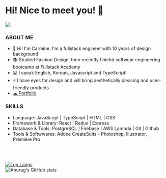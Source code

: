<!--
**marchingkoala/marchingkoala** is a ✨ _special_ ✨ repository because its `README.md` (this file) appears on your GitHub profile.

Here are some ideas to get you started:

- 🔭 I’m currently working on ...
- 🌱 I’m currently learning ...
- 👯 I’m looking to collaborate on ...
- 🤔 I’m looking for help with ...
- 💬 Ask me about ...
- 📫 How to reach me: ...
- 😄 Pronouns: ...
- ⚡ Fun fact: ...
-->

# Hi! Nice to meet you! 👋


<!-- <div class="badge-base LI-profile-badge" data-locale="en_US" data-size="medium" data-theme="dark" data-type="VERTICAL" data-vanity="carminero0921" data-version="v1"><a class="badge-base__link LI-simple-link" href="https://www.linkedin.com/in/carminero0921?trk=profile-badge">
  <img src="https://img.shields.io/badge/LinkedIn-0077B5?style=for-the-badge&logo=linkedin&logoColor=white">
  </a> -->
  <a href="mailto:yri.carmine@gmail.com"><img src="https://img.shields.io/badge/Gmail-D14836?style=for-the-badge&logo=gmail&logoColor=white"></a>
</div>
<h3>ABOUT ME</h3>
<ul>
  <li>👋 Hi! I'm Carmine. I'm a fullstack engineer with 10 years of design background</li>
  <li>📚 Studied Fashion Design, then recently finiehd softwear engineering bootcamp at Fullstack Academy</li>
  <li>💻 I speak English, Korean, Javascript and TypeScript!</li>
  <li>⚡ I have eyes for design and will bring aesthetically pleasing and user-friendly products</li>
  <li><a href="https://carmine-yijin-ro.onrender.com/">☁ Portfolio</a></li>
</ul>

<h3>SKILLS</h3>
<ul>
  <li>Language: JavaScript | TypeScript | HTML | CSS</li>
  <li>Framework & Library: React | Redux | Express</li>
  <li>Database & Tools: PostgreSQL | Firebase | AWS Lambda | Git | Github</li>
  <li>Tools & Softwwares: Adobe CreateSuits - Photoshop, Illustrator, Premiere Pro</li>
  
</ul>
<br>
<br>

[![Top Langs](https://github-readme-stats.vercel.app/api/top-langs/?username=marchingkoala&langs_count=8&theme=dark)](https://github.com/anuraghazra/github-readme-stats)
<br>
![Anurag's GitHub stats](https://github-readme-stats.vercel.app/api?username=marchingkoala&show_icons=true&theme=radical)
<!-- [![GitHub Streak](https://streak-stats.demolab.com/?user=marchingkoala&theme=dark)](https://git.io/streak-stats) -->
